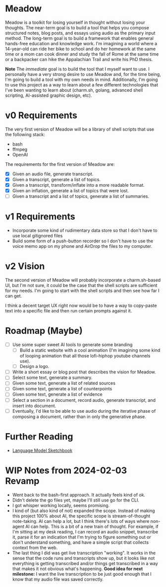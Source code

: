 # Meadow

Meadow is a toolkit for losing yourself in thought without losing your thoughts.
The near-term goal is to build a tool that helps you compose structured notes,
blog posts, and essays using audio as the primary input method. The long-term
goal is to build a framework that enables general hands-free education and
knowledge work. I'm imagining a world where a 14-year-old can ride her bike to
school and do her homework at the same time or a mom can cook dinner and study
the fall of Rome at the same time or a backpacker can hike the Appalachian Trail
and write his PhD thesis. 

**Note** The _immediate_ goal is to build the tool that I myself want to use. I
personally have a very strong desire to use Meadow and, for the time being, I'm
going to build a tool with my own needs in mind. Additionally, I'm going to use
this project as a way to learn about a few different technologies that I've been
wanting to learn about (charm.sh, golang, advanced shell scripting, AI-assisted
graphic design, etc).

# v0 Requirements

The very first version of Meadow will be a library of shell scripts that use the
following stack:

- bash
- ffmpeg
- OpenAI

The requirements for the first version of Meadow are:

- [x] Given an audio file, generate transcript.
- [x] Given a transcript, generate a list of topics.
- [x] Given a transcript, transform/inflate into a more readable format.
- [x] Given an inflation, generate a list of topics that were lost.
- [ ] Given a transcript and a list of topics, generate a list of summaries.

# v1 Requirements

- Incorporate some kind of rudimentary data store so that I don't have to use
  local gitignored files
- Build some form of a push-button recorder so I don't have to use the voice memo
  app on my phone and AirDrop the files to my computer.

# v2 Vision

The second version of Meadow will probably incorporate a charm.sh-based UI, but
I'm not sure, it could be the case that the shell scripts are sufficient for my
needs. I'm going to start with the shell scripts and then see how far I can get.

I think a decent target UX right now would be to have a way to copy-paste text
into a specific file and then run certain prompts against it.

# Roadmap (Maybe)

- [ ] Use some super sweet AI tools to generate some branding
  - [ ] Build a static website with a cool animation (I'm imagining some kind of
    looping animation that all those lofi-hiphop youtube channels use).
  - [ ] Design a logo.
- [ ] Write a short essay or blog post that describes the vision for Meadow.
- [ ] Select some text, generate a summary.
- [ ] Given some text, generate a list of related sources
- [ ] Given some text, generate a list of counterpoints
- [ ] Given some text, generate a list of evidence
- [ ] Select a section in a document, record audio, generate transcript, and
  insert into document. 
- [ ] Eventually, I'd like to be able to use audio during the iterative phase of
  composing a document, rather than in only the generative phase.

# Further Reading

- [Language Model Sketchbook](https://maggieappleton.com/lm-sketchbook)

# WIP Notes from 2024-02-03 Revamp

- Went back to the bash-first approach. It actually feels kind of ok.
- Didn't delete the go files yet, maybe I'll still use go for the CLI.
- I got whisper working locally, seems promising.
- I kind of (but also kind of not) expanded the scope. Instead of making this
  project 100% about AI, the specific scope is stream-of-thought note-taking.
  AI can help a lot, but I think there's lots of ways where non-agent AI can
  help. This is a bit of a new train of thought. For example, if I'm sitting at
  my desk reading, I can record an audio snippet, transcribe it, parse it for an
  indication that I'm trying to figure something out or don't understand
  something, and have a simple script that collects context from the web.
- The last thing I did was get live transcription "working". It works in the
  sense that the code runs and transcripts show up, but it looks like not
  everything is getting transcribed and/or things get transcribed in a way that
  makes it not obvious what's happening. __Good idea for next milestone:__ I
  want the live transcription to be just good enough that I know that my audio
  file was saved correctly.